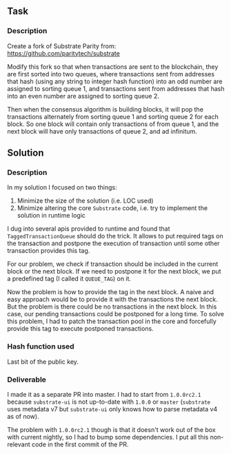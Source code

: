 ## Task

### Description

Create a fork of Substrate Parity from: https://github.com/paritytech/substrate

Modify this fork so that when transactions are sent to the blockchain, they are first sorted into two queues, where transactions sent from addresses that hash (using any string to integer hash function) into an odd number are assigned to sorting queue 1, and transactions sent from addresses that hash into an even number are assigned to sorting queue 2.

Then when the consensus algorithm is building blocks, it will pop the transactions alternately from sorting queue 1 and sorting queue 2 for each block. So one block will contain only transactions of from queue 1, and the next block will have only transactions of queue 2, and ad infinitum.

## Solution

### Description

In my solution I focused on two things:

1) Minimize the size of the solution (i.e. LOC used)
2) Minimize altering the core `Substrate` code, i.e. try to implement the solution in runtime logic

I dug into several apis provided to runtime and found that `TaggedTransactionQueue` should do the trick. It allows to put required tags on the transaction and postpone the execution of transaction until some other transaction provides this tag.

For our problem, we check if transaction should be included in the current block or the next block. If we need to postpone it for the next block, we put a predefined tag (I called it `QUEUE_TAG`) on it.

Now the problem is how to provide the tag in the next block. A naive and easy approach would be to provide it with the transactions the next block. But the problem is there could be no transactions in the next block. In this case, our pending transactions could be postponed for a long time. To solve this problem, I had to patch the transaction pool in the core and forcefully provide this tag to execute postponed transactions.

### Hash function used

Last bit of the public key.

### Deliverable

I made it as a separate PR into master. I had to start from `1.0.0rc2.1` because `substrate-ui` is not up-to-date with `1.0.0` or `master` (`substrate` uses metadata v7 but `substrate-ui` only knows how to parse metadata v4 as of now).

The problem with `1.0.0rc2.1` though is that it doesn't work out of the box with current nightly, so I had to bump some dependencies. I put all this non-relevant code in the first commit of the PR.
